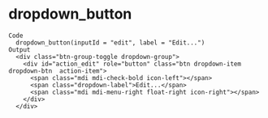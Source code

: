 # dropdown_button

    Code
      dropdown_button(inputId = "edit", label = "Edit...")
    Output
      <div class="btn-group-toggle dropdown-group">
        <div id="action_edit" role="button" class="btn dropdown-item dropdown-btn  action-item">
          <span class="mdi mdi-check-bold icon-left"></span>
          <span class="dropdown-label">Edit...</span>
          <span class="mdi mdi-menu-right float-right icon-right"></span>
        </div>
      </div>

